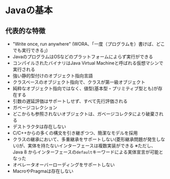 # Javaの基本

## 代表的な特徴

 * "Write once, run anywhere" (WORA、「一度（プログラムを）書けば、どこでも実行できる」)
  * JavaのプログラムはOSなどのプラットフォームによらず実行ができる
  * コンパイルされたバイナリはJava Virtual Machineと呼ばれる仮想マシンで実行される
 * 強い静的型付けのオブジェクト指向言語
  * クラスベースのオブジェクト指向で、クラスが第一級オブジェクト
  * 純粋なオブジェクト指向ではなく、値型(基本型・プリミティブ型とも)が存在する
  * 引数の遅延評価はサポートしせず、すべて先行評価される
 * ガベージコレクション
  * どこからも参照されないオブジェクトは、ガベージコレクタにより破棄される
  * デストラクタは存在しない
 * C/C++からの多くの構文を引き継ぎつつ、簡潔なモデルを採用
  * クラスの継承において、多重継承をサポートしない(菱形継承問題が発生しない)が、実体を持たないインターフェースは複数実装ができる ※ただし、Java 8 からインターフェースの`default`キーワードによる実体宣言が可能となった
  * オペレータオーバーローディングをサポートしない
  * MacroやPragmaは存在しない

